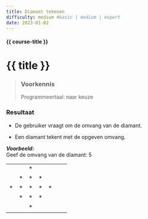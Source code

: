 ```yaml
---
title: Diamant tekenen
difficulty: medium #basic | medium | expert
date: 2023-01-02
---
```


#### {{ course-title }}

# {{ title }}

> ### Voorkennis
> Programmeertaal: naar keuze

### Resultaat

- De gebruiker vraagt om de omvang van de diamant.

- Een diamant tekent met de opgeven omvang.

***Voorbeeld:***  
Geef de omvang van de diamant: 5

|     |     |     |     |     |     |     |
|:---:|:---:|:---:|:---:|:---:|:---:|:---:|
|     |     | \*  |     |     |     |     |
|     | \*  | \*  | \*  |     |     |     |
| \*  | \*  | \*  | \*  | \*  |     |     |
|     | \*  | \*  | \*  |     |     |     |
|     |     | \*  |     |     |     |     |
